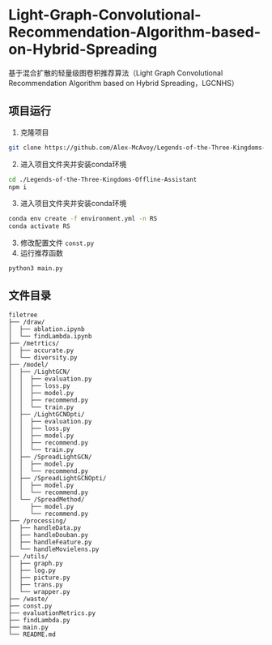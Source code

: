 # Light-Graph-Convolutional-Recommendation-Algorithm-based-on-Hybrid-Spreading
基于混合扩散的轻量级图卷积推荐算法（Light Graph Convolutional Recommendation Algorithm based on Hybrid Spreading，LGCNHS）

## 项目运行

1. 克隆项目

```sh
git clone https://github.com/Alex-McAvoy/Legends-of-the-Three-Kingdoms-Offline-Assistant.git
```

2. 进入项目文件夹并安装conda环境

```sh
cd ./Legends-of-the-Three-Kingdoms-Offline-Assistant
npm i
```

3. 进入项目文件夹并安装conda环境

```sh
conda env create -f environment.yml -n RS
conda activate RS
```

3. 修改配置文件 `const.py`
4. 运行推荐函数

```sh
python3 main.py
```

## 文件目录

```
filetree 
├── /draw/
│  ├── ablation.ipynb
│  └── findLambda.ipynb
├── /metrtics/
│  ├── accurate.py
│  └── diversity.py
├── /model/
│  ├── /LightGCN/
│  │  ├── evaluation.py
│  │  ├── loss.py
│  │  ├── model.py
│  │  ├── recommend.py
│  │  └── train.py
│  ├── /LightGCNOpti/
│  │  ├── evaluation.py
│  │  ├── loss.py
│  │  ├── model.py
│  │  ├── recommend.py
│  │  └── train.py
│  ├── /SpreadLightGCN/
│  │  ├── model.py
│  │  └── recommend.py
│  ├── /SpreadLightGCNOpti/
│  │  ├── model.py
│  │  └── recommend.py
│  └── /SpreadMethod/
│     ├── model.py
│     └── recommend.py
├── /processing/
│  ├── handleData.py
│  ├── handleDouban.py
│  ├── handleFeature.py
│  └── handleMovielens.py
├── /utils/
│  ├── graph.py
│  ├── log.py
│  ├── picture.py
│  ├── trans.py
│  └── wrapper.py
├── /waste/
├── const.py
├── evaluationMetrics.py
├── findLambda.py
├── main.py
└── README.md
```
